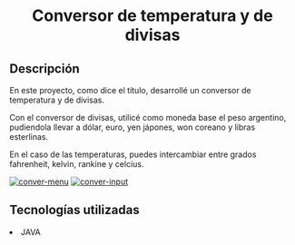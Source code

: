 <h1 align="center"> Conversor de temperatura y de divisas </h1>

<h2> Descripción </h2>

<p> En este proyecto, como dice el título, desarrollé un conversor de temperatura y de divisas.</p>
<p> Con el conversor de divisas, utilicé como moneda base el peso argentino, pudiendola llevar a dólar, euro, yen jápones, won coreano y libras esterlinas.</p>
<p> En el caso de las temperaturas, puedes intercambiar entre grados fahrenheit, kelvin, rankine y celcius.</p>

<a href="https://imgbb.com/"><img src="https://i.ibb.co/hMT0tfK/conver-menu.png" alt="conver-menu" border="0"></a>
<a href="https://imgbb.com/"><img src="https://i.ibb.co/Drkz01R/conver-input.png" alt="conver-input" border="0"></a>

<h2> Tecnologías utilizadas </h2>

<li> JAVA </li>
